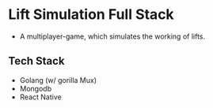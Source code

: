 # Lift Simulation Full Stack
- A multiplayer-game, which simulates the working of lifts.

## Tech Stack
- Golang (w/ gorilla Mux)
- Mongodb
- React Native